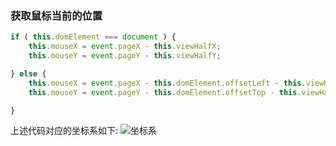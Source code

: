 
### 获取鼠标当前的位置
```javascript
if ( this.domElement === document ) {
	this.mouseX = event.pageX - this.viewHalfX;
	this.mouseY = event.pageY - this.viewHalfY;

} else {
	this.mouseX = event.pageX - this.domElement.offsetLeft - this.viewHalfX;
	this.mouseY = event.pageY - this.domElement.offsetTop - this.viewHalfY;

}
```
上述代码对应的坐标系如下:
![坐标系](https://github.com/lh2lyc/WLC_LJSH_3D/blob/master/src/components/FPSControls/asset/coor.png)